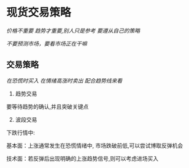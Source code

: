 # 现货交易策略

_价格不重要 趋势才重要,别人只是参考 要遵从自己的策略_

_不要预测市场，要看市场正在干嘛_

## 交易策略

_在恐慌时买入 在情绪高涨时卖出 配合趋势线来看_

1. 趋势交易

要等待趋势的确认,并且突破关键点

2. 波段交易

下跌行情中:

基本面：上涨通常发生在恐慌情绪中, 市场跌破前低,可以尝试博取反弹机会

技术面：若反弹后出现明确的上涨趋势信号,则可以考虑进场买入
